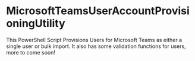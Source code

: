 # MicrosoftTeamsUserAccountProvisioningUtility
This PowerShell Script Provisions Users for Microsoft Teams as either a single user or bulk import. It also has some validation functions for users, more to come soon!
